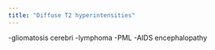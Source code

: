 ```yaml
---
title: "Diffuse T2 hyperintensities"
---
```

-gliomatosis cerebri
-lymphoma
-PML
-AIDS encephalopathy

